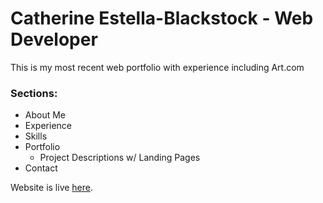 # Catherine Estella-Blackstock - Web Developer

This is my most recent web portfolio with experience including Art.com
 
### Sections:
* About Me
* Experience
* Skills
* Portfolio
    * Project Descriptions w/ Landing Pages
* Contact

 Website is live [here](http://www.catblackstock.com/ "Catherine Estella-Blackstock's Portfolio Website").